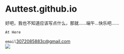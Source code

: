 # Auttest.github.io
  
好吧，我也不知道应该写点什么，那就......端午...快乐吧......
  
    At Here  

`email`3072085883c@gmail.com<br>
![](https://i1.hdslb.com/bfs/face/1ba4254374ad6175b2c0fc9087b1c7e6aa58a032.jpg@128w_128h_1o.webp)
